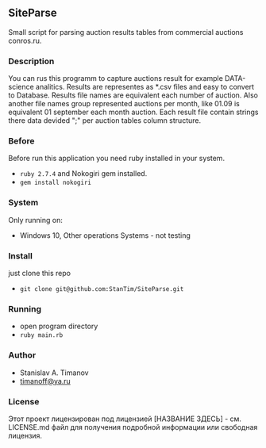 ## SiteParse
Small script for parsing auction results tables from commercial auctions conros.ru.

### Description
You can rus this programm to capture auctions result for example DATA-science
analitics. Results are representes as *.csv files and easy to convert to Database.
Results file names are equivalent each number of auction. Also another file names group
represented auctions per month, like 01.09 is equivalent 01 september each month auction.
Each result file contain strings there data devided ";" per auction tables column structure.
### Before
Before run this application you need ruby installed in your system.
* `ruby 2.7.4`
and Nokogiri gem installed.
* `gem install nokogiri`
### System
Only running on:
* Windows 10, Other operations Systems - not testing
### Install
just clone this repo
* `git clone git@github.com:StanTim/SiteParse.git`

### Running
* open program directory
* `ruby main.rb`
### Author
* Stanislav A. Timanov
* [timanoff@ya.ru](timanoff@ya.ru)

### License
Этот проект лицензирован под лицензией [НАЗВАНИЕ ЗДЕСЬ] - см.
LICENSE.md файл для получения подробной информации
или свободная лицензия.
